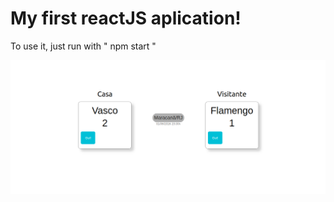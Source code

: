 # My first reactJS aplication!

To use it, just run with " npm start "


![Scoreboard](https://github.com/PedroNestor2077/Scoreboard-ReactJS/blob/master/scoreboard.png)
